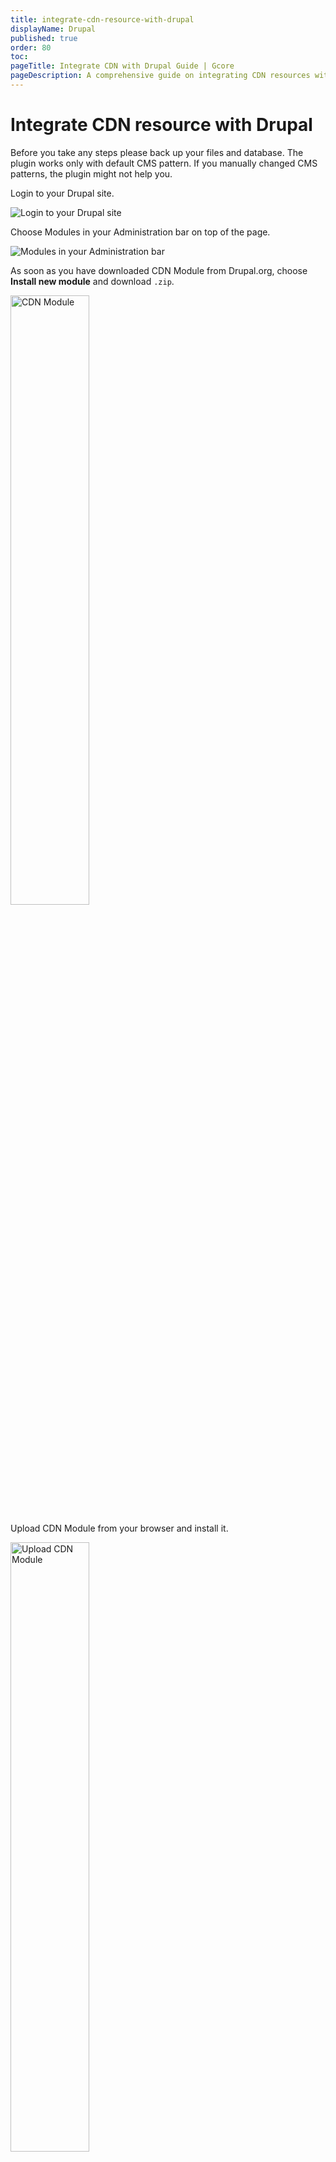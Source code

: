 ```yaml
---
title: integrate-cdn-resource-with-drupal
displayName: Drupal
published: true
order: 80
toc:
pageTitle: Integrate CDN with Drupal Guide | Gcore
pageDescription: A comprehensive guide on integrating CDN resources with Drupal CMS to enhance your site's speed and user experience.
---
```

# Integrate CDN resource with Drupal

Before you take any steps please back up your files and database. The plugin works only with default CMS pattern. If you manually changed CMS patterns, the plugin might not help you.

Login to your Drupal site.

<img src="https://assets.gcore.pro/docs/cdn/getting-started/integrate-cdn-with-cms/integrate-cdn-resource-with-drupal/1.png" alt="Login to your Drupal site">

Choose Modules in your Administration bar on top of the page.

<img src="https://assets.gcore.pro/docs/cdn/getting-started/integrate-cdn-with-cms/integrate-cdn-resource-with-drupal/2.png" alt="Modules in your Administration bar">

As soon as you have downloaded CDN Module from Drupal.org, choose **Install new module** and download ```.zip```. 

<img src="https://assets.gcore.pro/docs/cdn/getting-started/integrate-cdn-with-cms/integrate-cdn-resource-with-drupal/3.png" alt=" CDN Module" width="50%">  
  
Upload CDN Module from your browser and install it.  

<img src="https://assets.gcore.pro/docs/cdn/getting-started/integrate-cdn-with-cms/integrate-cdn-resource-with-drupal/4.png" alt="Upload CDN Module" width="50%">  
  
If the installation was successful, you will see the following. 

<img src="https://assets.gcore.pro/docs/cdn/getting-started/integrate-cdn-with-cms/integrate-cdn-resource-with-drupal/5.png" alt="successful" width="50%">  
  
As soon as the CDN Module is successfully installed, get back to the modules list and scroll down to CDN. Choose **Enable** and Save configuration.

<img src="https://assets.gcore.pro/docs/cdn/getting-started/integrate-cdn-with-cms/integrate-cdn-resource-with-drupal/6.png" alt="get back to the modules list" width="50%">

Select Configure in the CDN Module.

<img src="https://assets.gcore.pro/docs/cdn/getting-started/integrate-cdn-with-cms/integrate-cdn-resource-with-drupal/7.png" alt="Select Configure in the CDN Module" width="50%">  

Change the CDN module status to Enabled and save the setting by hitting the Save Configuration button.

<img src="https://assets.gcore.pro/docs/cdn/getting-started/integrate-cdn-with-cms/integrate-cdn-resource-with-drupal/8.png" alt="Change the CDN module status" width="50%">

Choose the "Details" tab on the right of the screen.

<img src="https://assets.gcore.pro/docs/cdn/getting-started/integrate-cdn-with-cms/integrate-cdn-resource-with-drupal/9.png" alt="Details"> 

For the Mode choose Origin Pull and enter CNAME specified in the Gcore <a href="https://accounts.gcore.com/reports/dashboard" target="_blank">Control panel</a>.

Ensure that your <a href="https://gcore.com/docs/cdn/cdn-resource-options/general/create-and-set-a-custom-domain-for-the-content-delivery-via-cdn" target="_blank">CNAME record has been configured</a> in a proper way before using it for integration.  
  
<img src="https://assets.gcore.pro/docs/cdn/getting-started/integrate-cdn-with-cms/integrate-cdn-resource-with-drupal/10.PNG" alt="Mode choose " width="80%">

Scroll down and choose Far Future expiration, then click Save Configuration.

<img src="https://assets.gcore.pro/docs/cdn/getting-started/integrate-cdn-with-cms/integrate-cdn-resource-with-drupal/11.png" alt=" Far Future expiration" width="80%">

These steps are needed if you are going to deliver your CDN content via HTTPS. Choose the Other tab on the right of the CDN Module configuration screen.  

<img src="https://assets.gcore.pro/docs/cdn/getting-started/integrate-cdn-with-cms/integrate-cdn-resource-with-drupal/12.png" alt="Other ">  

Enable HTTPS to support SSL.

<img src="https://assets.gcore.pro/docs/cdn/getting-started/integrate-cdn-with-cms/integrate-cdn-resource-with-drupal/13.png" alt="Enable HTTPS to support SSL."  width="50%">

Integration has been completed! We highly recommend you to check the HTML code of your web page to ensure that URLs have been rewritten properly from your original ones to CNAME from the control panel.

To do that press **F12** or open Developers Tools in your browser, choose the Network tab and refresh the page. All static files should have your CNAME in URLs.
